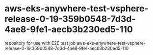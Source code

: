 # aws-eks-anywhere-test-vsphere-release-0-19-359b0548-7d3d-4ae8-9fe1-aecb3b230ed5-110
repository for use with E2E test job aws-eks-anywhere-test-vsphere-release-0-19:359b0548-7d3d-4ae8-9fe1-aecb3b230ed5-110
